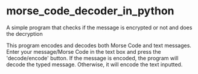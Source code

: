 # morse_code_decoder_in_python
A simple program that checks if the message is encrypted or not and does the decryption

This program encodes and decodes both Morse Code and text messages.
Enter your message/Morse Code in the text box and press the 'decode/encode' button.
If the message is encoded, the program will decode the typed message.
Otherwise, it will encode the text inputted.

